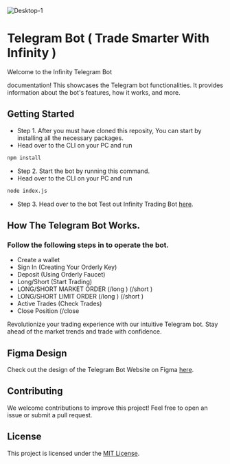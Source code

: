 <a><img src="blob:https://web.telegram.org/d303edb1-87fc-42ed-86fb-d638e239adc8" alt="Desktop-1" border="0" /></a>

# Telegram Bot  ( Trade Smarter With Infinity )

Welcome to the Infinity Telegram Bot  

documentation! This  showcases the Telegram bot functionalities. It provides information about the bot's features, how it works, and more.



## Getting Started 
- Step 1.
After you must have cloned this reposity, You can start by installing all the necessary packages.
- Head over to the CLI on your PC and run

```bash
npm install
```
- Step 2.
 Start the bot by running this command.
- Head over to the CLI on your PC and run

```bash
node index.js
```
- Step 3.
 Head over to the bot
Test out Infinity Trading Bot [here](http://t.me/infinityperpbot/).

## How The Telegram Bot Works.

### Follow the following steps in to operate the bot.

- Create a wallet
- Sign In (Creating Your Orderly Key)
-  Deposit (Using Orderly Faucet)
- Long/Short (Start Trading)
- LONG/SHORT MARKET ORDER (/long <leverage> <Ordersize>) (/short <leverage> <Ordersize>)
- LONG/SHORT LIMIT ORDER (/long <price> <leverage> <Ordersize>) (/short <price> <leverage> <Ordersize>)
- Active Trades (Check Trades)
- Close Position (/close <orderId>
  
Revolutionize your trading experience with our intuitive Telegram bot. Stay ahead of the market trends and trade with confidence.



## Figma Design

Check out the design of the Telegram Bot Website on Figma [here](https://www.figma.com/file/APdl3Ki2SPrVd5v4XdP9vK/Infinity-Bot-Designs?type=design&node-id=27-62&mode=design&t=MFVvErzCFVCWblWX-0).

## Contributing

We welcome contributions to improve this project! Feel free to open an issue or submit a pull request.

## License

This project is licensed under the [MIT License](LICENSE).
